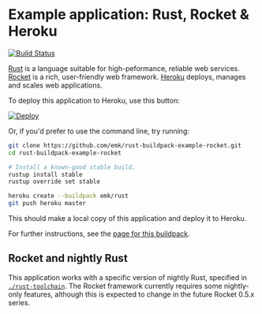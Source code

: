 # Example application: Rust, Rocket & Heroku

[![Build Status](https://travis-ci.org/emk/rust-buildpack-example-rocket.svg?branch=master)](https://travis-ci.org/emk/rust-buildpack-example-rocket)

[Rust][] is a language suitable for high-peformance, reliable web services. [Rocket][] is a rich, user-friendly web framework. [Heroku][] deploys, manages and scales web applications.

[Rust]: https://www.rust-lang.org/
[Rocket]: https://rocket.rs/
[Heroku]: https://www.heroku.com/

To deploy this application to Heroku, use this button:

[![Deploy](https://www.herokucdn.com/deploy/button.svg)](https://heroku.com/deploy)

Or, if you'd prefer to use the command line, try running:

``` sh
git clone https://github.com/emk/rust-buildpack-example-rocket.git
cd rust-buildpack-example-rocket

# Install a known-good stable build.
rustup install stable
rustup override set stable

heroku create --buildpack emk/rust
git push heroku master
```

This should make a local copy of this application and deploy it to Heroku.

For further instructions, see the [page for this buildpack][buildpack].

[buildpack]: https://github.com/emk/heroku-buildpack-rust

## Rocket and nightly Rust

This application works with a specific version of nightly Rust, specified in [`./rust-toolchain`](./rust-toolchain). The Rocket framework currently requires some nightly-only features, although this is expected to change in the future Rocket 0.5.x series.
